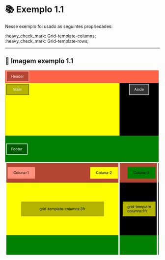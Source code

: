# :books: Exemplo 1.1

<p>Nesse exemplo foi usado as seguintes propriedades:</p>
<p>    
    :heavy_check_mark: Grid-template-columns;<br>
    :heavy_check_mark: Grid-template-rows;<br>          
</p>

---

## :art: Imagem exemplo 1.1

<img alt="container" src="./../img/img-01-aula-1.1-ex.png">
<img alt="container" src="./../img/img-01-aula-1.1.1-ex.png">
